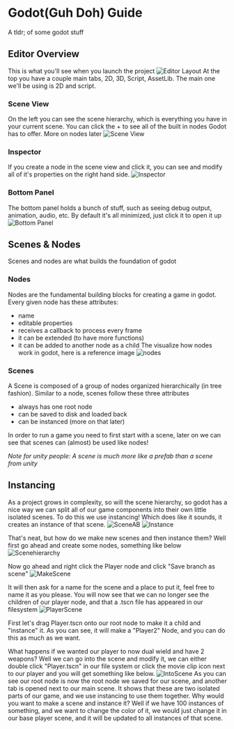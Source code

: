 # Godot(Guh Doh) Guide
A tldr; of some godot stuff


## Editor Overview
This is what you'll see when you launch the project
![Editor Layout](https://docs.godotengine.org/en/stable/_images/editor_ui_intro_editor_interface_overview.png)
At the top you have a couple main tabs, 2D, 3D, Script, AssetLib. The main one we'll be using is 2D and script.

### Scene View
On the left you can see the scene hierarchy, which is everything you have in your current scene. You can click the + to see all of the built in nodes Godot has to offer. More on nodes later
![Scene View](imgs/sceneview.png)

### Inspector
If you create a node in the scene view and click it, you can see and modify all of it's properties on the right hand side.
![Inspector](https://docs.godotengine.org/en/stable/_images/editor_ui_intro_dock_inspector.png)

### Bottom Panel
The bottom panel holds a bunch of stuff, such as seeing debug output, animation, audio, etc. By default it's all minimized, just click it to open it up
![Bottom Panel](https://docs.godotengine.org/en/stable/_images/editor_ui_intro_editor_03_animation_player.png)

## Scenes & Nodes
Scenes and nodes are what builds the foundation of godot

### Nodes
Nodes are the fundamental building blocks for creating a game in godot. Every given node has these attributes:
* name
* editable properties
* receives a callback to process every frame
* it can be extended (to have more functions)
* it can be added to another node as a child 
The visualize how nodes work in godot, here is a reference image
![nodes](https://docs.godotengine.org/en/stable/_images/tree.png)

### Scenes
A Scene is composed of a group of nodes organized hierarchically (in tree fashion). Similar to a node, scenes follow these three attributes
* always has one root node
* can be saved to disk and loaded back
* can be instanced (more on that later)

In order to run a game you need to first start with a scene, later on we can see that scenes can (almost) be used like nodes!

*Note for unity people: A scene is much more like a prefab than a scene from unity*

## Instancing
As a project grows in complexity, so will the scene hierarchy, so godot has a nice way we can split all of our game components into their own little isolated scenes. To do this we use instancing! Which does like it sounds, it creates an instance of that scene.
![SceneAB](https://docs.godotengine.org/en/stable/_images/instancingpre.png)
![Instance](https://docs.godotengine.org/en/stable/_images/instancing.png)

That's neat, but how do we make new scenes and then instance them? Well first go ahead and create some nodes, something like below
![Scenehierarchy](imgs/scenehierarchy.png)

Now go ahead and right click the Player node and click "Save branch as scene"
![MakeScene](imgs/makescene.png)

It will then ask for a name for the scene and a place to put it, feel free to name it as you please. You will now see that we can no longer see the children of our player node, and that a .tscn file has appeared in our filesystem
![PlayerScene](imgs/playerscene.png)

First let's drag Player.tscn onto our root node to make it a child and "instance" it. As you can see, it will make a "Player2" Node, and you can do this as much as we want.

What happens if we wanted our player to now dual wield and have 2 weapons? Well we can go into the scene and modify it, we can either double click "Player.tscn" in our file system or click the movie clip icon next to our player and you will get something like below.
![IntoScene](imgs/intoscene.png)
As you can see our root node is now the root node we saved for our scene, and another tab is opened next to our main scene. It shows that these are two isolated parts of our game, and we use instancing to use them together. Why would you want to make a scene and instance it? Well if we have 100 instances of something, and we want to change the color of it, we would just change it in our base player scene, and it will be updated to all instances of that scene.